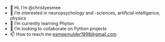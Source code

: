 - 👋 Hi, I’m @christyesmee
- 👀 I’m interested in neuropsychology and -sciences, artificial intelligence, physics
- 🌱 I’m currently learning Phyton
- 💞️ I’m looking to collaborate on Python projects
- 📫 How to reach me esmeemulder1998@gmail.com

<!---
christyesmee/christyesmee is a ✨ special ✨ repository because its `README.md` (this file) appears on your GitHub profile.
You can click the Preview link to take a look at your changes.
--->

